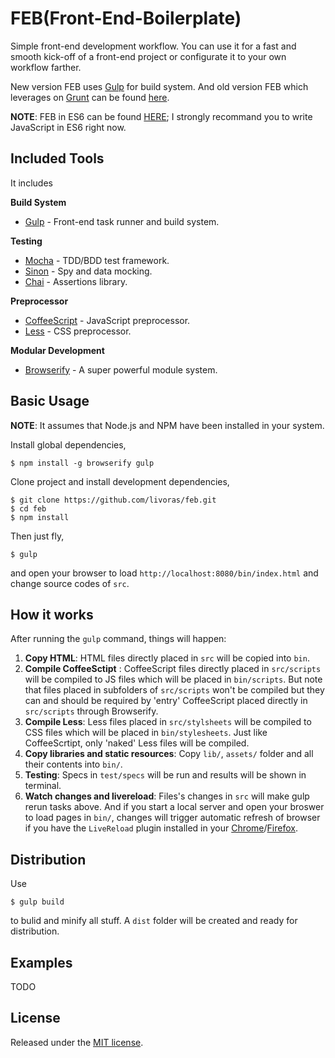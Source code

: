 FEB(Front-End-Boilerplate)
================================

Simple front-end development workflow. You can use it for a fast and smooth kick-off of a front-end project or configurate it to your own workflow farther.

New version FEB uses [Gulp](http://gulpjs.com/) for build system. And old version FEB which leverages on [Grunt](http://gruntjs.com/) can be found [here](https://github.com/livoras/feb/tree/grunt).

**NOTE**: FEB in ES6 can be found [HERE](https://github.com/livoras/feb/tree/es6); I strongly recommand you to write JavaScript in ES6 right now.

## Included Tools

It includes

**Build System**

* [Gulp](http://gulpjs.com/) - Front-end task runner and build system.

**Testing**

* [Mocha](http://mochajs.org/) - TDD/BDD test framework.
* [Sinon](http://sinonjs.org/) - Spy and data mocking.
* [Chai](http://chaijs.com/) - Assertions library.

**Preprocessor**

* [CoffeeScript](http://coffeescript.org/) - JavaScript preprocessor.
* [Less](http://lesscss.org/) - CSS preprocessor.

**Modular Development**

* [Browserify](http://browserify.org/) - A super powerful module system.

## Basic Usage

**NOTE**: It assumes that Node.js and NPM have been installed in your system.

Install global dependencies,

```
$ npm install -g browserify gulp
```

Clone project and install development dependencies,

```
$ git clone https://github.com/livoras/feb.git
$ cd feb
$ npm install
```

Then just fly,

```
$ gulp
```

and open your browser to load `http://localhost:8080/bin/index.html` and change source codes of `src`.

## How it works

After running the `gulp` command, things will happen:

1. **Copy HTML**: HTML files directly placed in `src` will be copied into `bin`.
2. **Compile CoffeeSctipt** : CoffeeScript files directly placed in `src/scripts` will be compiled to JS files which will be placed in `bin/scripts`. But note that files placed in subfolders of `src/scripts` won't be compiled but they can and should be required by 'entry' CoffeeScript placed directly in `src/scripts` through Browserify.
3. **Compile Less**: Less files placed in `src/stylsheets` will be compiled to CSS files which will be placed in `bin/stylesheets`. Just like CoffeeScrtipt, only 'naked' Less files will be compiled.
4. **Copy libraries and static resources**: Copy `lib/`, `assets/` folder and all their contents into `bin/`.
5. **Testing**: Specs in `test/specs` will be run and results will be shown in terminal.
6. **Watch changes and livereload**: Files's changes in `src` will make gulp rerun tasks above. And if you start a local server and open your broswer to load pages in `bin/`, changes will trigger automatic refresh of browser if you have the `LiveReload` plugin installed in your [Chrome](https://chrome.google.com/webstore/detail/livereload/jnihajbhpnppcggbcgedagnkighmdlei?hl=en)/[Firefox](https://addons.mozilla.org/zh-CN/firefox/addon/livereload/).


## Distribution

Use

```
$ gulp build
```

to bulid and minify all stuff. A `dist` folder will be created and ready for distribution.

## Examples

TODO

## License

Released under the [MIT license](https://tldrlegal.com/license/mit-license).
